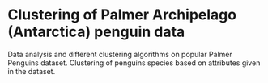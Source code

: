 # Clustering of Palmer Archipelago (Antarctica) penguin data
Data analysis and different clustering algorithms on popular Palmer Penguins dataset. Clustering of penguins species based on attributes given in the dataset.
